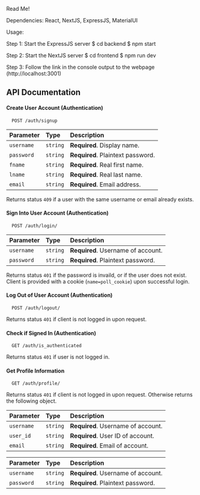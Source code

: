 Read Me!

Dependencies: React, NextJS, ExpressJS, MaterialUI

Usage:

Step 1: Start the ExpressJS server
$ cd backend
$ npm start

Step 2: Start the NextJS server
$ cd frontend
$ npm run dev

Step 3: Follow the link in the console output to the webpage (http://localhost:3001)

## API Documentation

#### Create User Account (Authentication)

```http
  POST /auth/signup
```

| Parameter | Type     | Description                |
| :-------- | :------- | :------------------------- |
| `username` | `string` | **Required**. Display name. |
| `password` | `string` | **Required**. Plaintext password. |
| `fname` | `string` | **Required**. Real first name. |
| `lname` | `string` | **Required**. Real last name. |
| `email` | `string` | **Required**. Email address. |

Returns status `409` if a user with the same username or email already exists.

#### Sign Into User Account (Authentication)

```http
  POST /auth/login/
```

| Parameter | Type     | Description                       |
| :-------- | :------- | :-------------------------------- |
| `username`      | `string` | **Required**. Username of account. |
| `password`      | `string` | **Required**. Plaintext password. |

Returns status `401` if the password is invaild, or if the user does not exist. Client is provided with a cookie (`name=poll_cookie`) upon successful login.

#### Log Out of User Account (Authentication)

```http
  POST /auth/logout/
```
Returns status `401` if client is not logged in upon request.

#### Check if Signed In (Authentication)

```http
  GET /auth/is_authenticated
```
Returns status `401` if user is not logged in.

#### Get Profile Information

```http
  GET /auth/profile/
```
Returns status `401` if client is not logged in upon request. Otherwise returns the following object.

| Parameter | Type     | Description                       |
| :-------- | :------- | :-------------------------------- |
| `username`      | `string` | **Required**. Username of account. |
| `user_id`      | `string` | **Required**. User ID of account. |
| `email`      | `string` | **Required**. Email of account. |

| Parameter | Type     | Description                       |
| :-------- | :------- | :-------------------------------- |
| `username`      | `string` | **Required**. Username of account. |
| `password`      | `string` | **Required**. Plaintext password. |
